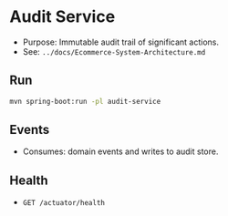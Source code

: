 # Audit Service

- Purpose: Immutable audit trail of significant actions.
- See: `../docs/Ecommerce-System-Architecture.md`

## Run
```bash
mvn spring-boot:run -pl audit-service
```

## Events
- Consumes: domain events and writes to audit store.

## Health
- `GET /actuator/health`
